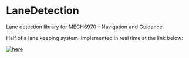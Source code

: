 # LaneDetection
Lane detection library for MECH6970 - Navigation and Guidance

Half of a lane keeping system. Implemented in real time at the link below:

[![here](https://img.youtube.com/vi/Yo4i0Y9WWdU/0.jpg)](https://www.youtube.com/watch?v=Yo4i0Y9WWdU)

